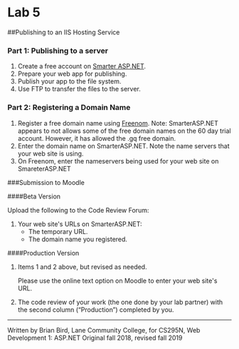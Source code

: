 # Lab 5

##Publishing to an IIS Hosting Service

### Part 1: Publishing to a server

1. Create a free account on [Smarter ASP.NET](http://www.smarterasp.net/index?r=100953936).
3. Prepare your web app for publishing.
4. Publish your app to the file system.
5. Use FTP to transfer the files to the server.

### Part 2: Registering a Domain Name

1. Register a free domain name using [Freenom](https://www.freenom.com/en/index.html?lang=en).
   Note: SmarterASP.NET appears to not allows some of the free domain names on the 60 day trial account. However, it has allowed the .gq free domain.
2. Enter the domain name on SmarterASP.NET.
   Note the name servers that your web site is using.
3. On Freenom, enter the nameservers being used for your web site on SmareterASP.NET

###Submission to Moodle

####Beta Version 

Upload the following to the Code Review Forum: 

1. Your web site's URLs on SmarterASP.NET:
   - The temporary URL.
   - The domain name you registered.

####Production Version 

1. Items 1 and 2 above, but revised as needed. 

   Please use the online text option on Moodle to enter your web site's URL.
2. The code review of your work (the one done by your lab partner) with the second column (“Production”) completed by you. 



****

Written by Brian Bird, Lane Community College, for CS295N, Web Development 1: ASP.NET  Original fall 2018, revised fall 2019